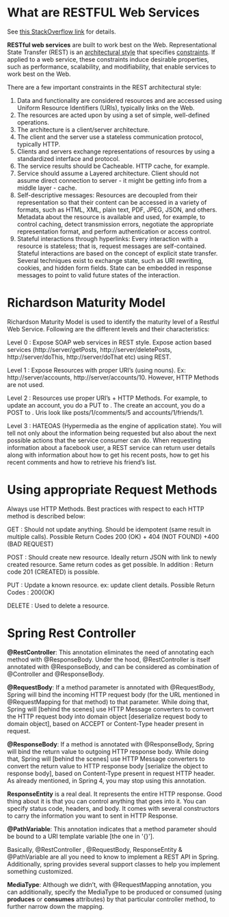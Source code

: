 # What are RESTFUL Web Services

See <a href="http://stackoverflow.com/questions/671118/what-exactly-is-restful-programming">this StackOverflow link</a> for details.

<b>RESTful web services</b> are built to work best on the Web. Representational State Transfer (REST) is an <u>architectural style</u> that specifies <u>constraints</u>. If applied to a web service, these constraints induce desirable properties, such as performance, scalability, and modifiability, that enable services to work best on the Web. 

There are a few important constraints in the REST architectural style:
<ol>
  <li>Data and functionality are considered resources and are accessed using Uniform Resource Identifiers (URIs), typically links on the Web.</li>
  <li>The resources are acted upon by using a set of simple, well-defined operations.</li> 
  <li>The architecture is a client/server architecture.</li>
  <li>The client and the server use a stateless communication protocol, typically HTTP.</li>
  <li>Clients and servers exchange representations of resources by using a standardized interface and protocol.</li>
  <li>The service results should be Cacheable. HTTP cache, for example.</li>
  <li>Service should assume a Layered architecture. Client should not assume direct connection to server - it might be getting info from a middle layer - cache.</li>
  <li>Self-descriptive messages: Resources are decoupled from their representation so that their content can be accessed in a variety of formats, such as HTML, XML, plain text, PDF, JPEG, JSON, and others. Metadata about the resource is available and used, for example, to control caching, detect transmission errors, negotiate the appropriate representation format, and perform authentication or access control.</li>
  <li>Stateful interactions through hyperlinks: Every interaction with a resource is stateless; that is, request messages are self-contained. Stateful interactions are based on the concept of explicit state transfer. Several techniques exist to exchange state, such as URI rewriting, cookies, and hidden form fields. State can be embedded in response messages to point to valid future states of the interaction. </li>
</ol>

# Richardson Maturity Model

Richardson Maturity Model is used to identify the maturity level of a Restful Web Service. Following are the different levels and their characteristics:

Level 0 : Expose SOAP web services in REST style. Expose action based services (http://server/getPosts, http://server/deletePosts, http://server/doThis, http://server/doThat etc) using REST.

Level 1 : Expose Resources with proper URI’s (using nouns). Ex: http://server/accounts, http://server/accounts/10. However, HTTP Methods are not used.

Level 2 : Resources use proper URI’s + HTTP Methods. For example, to update an account, you do a PUT to . The create an account, you do a POST to . Uris look like posts/1/comments/5 and accounts/1/friends/1.

Level 3 : HATEOAS (Hypermedia as the engine of application state). You will tell not only about the information being requested but also about the next possible actions that the service consumer can do. When requesting information about a facebook user, a REST service can return user details along with information about how to get his recent posts, how to get his recent comments and how to retrieve his friend’s list.

# Using appropriate Request Methods

Always use HTTP Methods. Best practices with respect to each HTTP method is described below:

GET : Should not update anything. Should be idempotent (same result in multiple calls). Possible Return Codes 200 (OK) + 404 (NOT FOUND) +400 (BAD REQUEST)

POST : Should create new resource. Ideally return JSON with link to newly created resource. Same return codes as get possible. In addition : Return code 201 (CREATED) is possible.

PUT : Update a known resource. ex: update client details. Possible Return Codes : 200(OK)

DELETE : Used to delete a resource.

# Spring Rest Controller

**@RestController**: This annotation eliminates the need of annotating each method with @ResponseBody. Under the hood, @RestController is itself annotated with @ResponseBody, and can be considered as combination of @Controller and @ResponseBody.

**@RequestBody**: If a method parameter is annotated with @RequestBody, Spring will bind the incoming HTTP request body (for the URL mentioned in @RequestMapping for that method) to that parameter. While doing that, Spring will \[behind the scenes\] use HTTP Message converters to convert the HTTP request body into domain object \[deserialize request body to domain object\], based on ACCEPT or Content-Type header present in request.

**@ResponseBody**: If a method is annotated with @ResponseBody, Spring will bind the return value to outgoing HTTP response body. While doing that, Spring will \[behind the scenes\] use HTTP Message converters to convert the return value to HTTP response body \[serialize the object to response body\], based on Content-Type present in request HTTP header. As already mentioned, in Spring 4, you may stop using this annotation.

**ResponseEntity** is a real deal. It represents the entire HTTP response. Good thing about it is that you can control anything that goes into it. You can specify status code, headers, and body. It comes with several constructors to carry the information you want to sent in HTTP Response.

**@PathVariable**: This annotation indicates that a method parameter should be bound to a URI template variable \[the one in '{}'\].

Basically, @RestController , @RequestBody, ResponseEntity & @PathVariable are all you need to know to implement a REST API in Spring. Additionally, spring provides several support classes to help you implement something customized.

**MediaType**: Although we didn’t, with @RequestMapping annotation, you can additionally, specify the MediaType to be produced or consumed (using **produces** or **consumes** attributes) by that particular controller method, to further narrow down the mapping.
